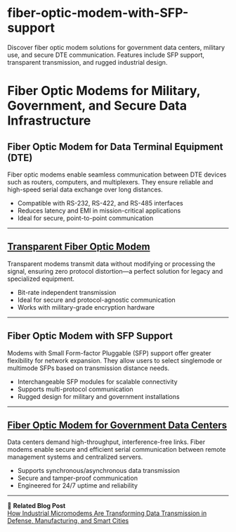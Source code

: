 # fiber-optic-modem-with-SFP-support
Discover fiber optic modem solutions for government data centers, military use, and secure DTE communication. Features include SFP support, transparent transmission, and rugged industrial design.

# Fiber Optic Modems for Military, Government, and Secure Data Infrastructure

## Fiber Optic Modem for Data Terminal Equipment (DTE)

Fiber optic modems enable seamless communication between DTE devices such as routers, computers, and multiplexers. They ensure reliable and high-speed serial data exchange over long distances.

- Compatible with RS-232, RS-422, and RS-485 interfaces  
- Reduces latency and EMI in mission-critical applications  
- Ideal for secure, point-to-point communication  

---

## [Transparent Fiber Optic Modem](https://www.versitron.com/products/industrial-fiber-optic-micromodems-m82xxd)

Transparent modems transmit data without modifying or processing the signal, ensuring zero protocol distortion—a perfect solution for legacy and specialized equipment.

- Bit-rate independent transmission  
- Ideal for secure and protocol-agnostic communication  
- Works with military-grade encryption hardware  

---

## Fiber Optic Modem with SFP Support

Modems with Small Form-factor Pluggable (SFP) support offer greater flexibility for network expansion. They allow users to select singlemode or multimode SFPs based on transmission distance needs.

- Interchangeable SFP modules for scalable connectivity  
- Supports multi-protocol communication  
- Rugged design for military and government installations  

---

## [Fiber Optic Modem for Government Data Centers](https://www.versitron.com/products/industrial-fiber-optic-micromodems-m62xxd)

Data centers demand high-throughput, interference-free links. Fiber modems enable secure and efficient serial communication between remote management systems and centralized servers.

- Supports synchronous/asynchronous data transmission  
- Secure and tamper-proof communication  
- Engineered for 24/7 uptime and reliability  

---

📘 **Related Blog Post**  
[How Industrial Micromodems Are Transforming Data Transmission in Defense, Manufacturing, and Smart Cities](https://www.versitron.com/blogs/post/how-industrial-micromodems-are-transforming-data-transmission-in-defense-manufacturing-and-smart-cities)
